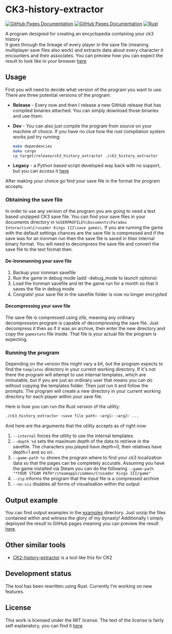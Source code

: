 # CK3-history-extractor

[![GitHub Pages Documentation](https://img.shields.io/badge/GitHub_Pages-Documentation-blue)](https://tca166.github.io/CK3-history-extractor/ck3_history_extractor)
[![GitHub Pages Documentation](https://img.shields.io/badge/GitHub_Pages-Example-fuchsia)](https://tca166.github.io/CK3-history-extractor/TCA166's%20history/index.html)
[![Rust](https://github.com/TCA166/CK3-history-extractor/actions/workflows/rust.yml/badge.svg)](https://github.com/TCA166/CK3-history-extractor/actions/workflows/rust.yml)

A program designed for creating an encyclopedia containing your ck3 history  
It goes through the lineage of every player in the save file (meaning multiplayer save files also work) and extracts data about every character it encounters and their associates.
You can preview how you can expect the result to look like in your browser [here](https://tca166.github.io/CK3-history-extractor/TCA166's%20history/index.html)

## Usage

First you will need to decide what version of the program you want to use.
There are three potential versions of the program:

- **Release** - Every now and then I release a new GitHub release that has compiled binaries attached. You can simply download those binaries and use them.
- **Dev** - You can also just compile the program from source on your machine of choice. If you have no clue how the rust compilation system works just try running:

    ```sh
    make dependencies
    make cargo
    cp target/release/ck3_history_extractor ./ck3_history_extractor
    ```

- **Legacy** - a Python based script developed way back with no support, but you can access it [here](https://github.com/TCA166/CK3-history-extractor/releases/tag/v1)

After making your choice go find your save file in the format the program accepts.

### Obtaining the save file

In order to use any version of the program you are going to need a text based unzipped CK3 save file.
You can find your save files in your documents directory in ```%USERPROFILE%\Documents\Paradox Interactive\Crusader Kings III\save games\```.
If you are running the game with the default settings chances are the save file is compressed and if the save was for an ironman run then the save file is saved in their internal binary format.
You will need to decompress the save file and convert the save file to the text format then.

#### De-Ironmanning your save file

1. Backup your ironman savefile
2. Run the game in debug mode (add -debug_mode to launch options)
3. Load the Ironman savefile and let the game run for a month so that it saves the file in debug mode
4. Congrats! your save file in the savefile folder is now no longer encrypted

#### Decompressing your save file

The save file is compressed using zlib, meaning any ordinary decompression program is capable of decompressing the save file.
Just decompress it then as if it was an archive, then enter the new directory and copy the ```gamestate``` file inside.
That file is your actual file the program is expecting.

### Running the program

Depending on the version this might vary a bit, but the program expects to find the ```templates``` directory in your current working directory.
If it's not there the program will attempt to use internal templates, which are immutable, but if you are just an ordinary user that means you can do without copying the templates folder.
Then just run it and follow the prompts.
The program will create a new directory in your current working directory for each player within your save file.

Here is how you can run the Rust version of the utility:

```sh
./ck3_history_extractor <save file path> <arg1> <arg2> ...
```

And here are the arguments that the utility accepts as of right now:

1. ```--internal``` forces the utility to use the internal templates.
2. ```--depth %d``` sets the maximum depth of the data to retrieve in the savefile. The characters you played have depth=0, their relatives have depth=1 and so on.
3. ```--game-path %s``` shows the program where to find your ck3 localization data so that the pages can be completely accurate. Assuming you have the game installed via Steam you can do the following ```--game-path "*YOUR STEAM PATH*/steamapps/common/Crusader Kings III/game"```
4. ```--zip``` informs the program that the input file is a compressed archive
5. ```--no-vis``` disables all forms of visualisation within the output

## Output example

You can find output examples in the [examples](examples/) directory.
Just unzip the files contained within and witness the glory of my dynasty!
Additionally I simply deployed the result to GitHub pages meaning you can preview the result [here](https://tca166.github.io/CK3-history-extractor/TCA166's%20history/index.html).

## Other similar tools

- [CK2-history-extractor](https://github.com/TCA166/CK2-history-extractor) is a tool like this for CK2

## Development status

The tool has been rewritten using Rust.
Currently I'm working on new features.

## License

This work is licensed under the MIT license.
The text of the license is fairly self explanatory, you can find it [here](./license.txt)
